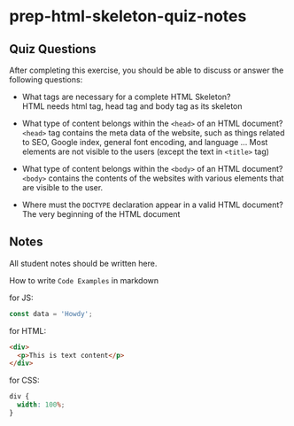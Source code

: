 # prep-html-skeleton-quiz-notes

## Quiz Questions

After completing this exercise, you should be able to discuss or answer the following questions:

- What tags are necessary for a complete HTML Skeleton? <br>
  HTML needs html tag, head tag and body tag as its skeleton

- What type of content belongs within the `<head>` of an HTML document? <br>
  `<head>` tag contains the meta data of the website, such as things related to SEO, Google index, general font encoding, and language ... Most elements are not visible to the users (except the text in `<title>` tag)

- What type of content belongs within the `<body>` of an HTML document? <br>
  `<body>` contains the contents of the websites with various elements that are visible to the user.

- Where must the `DOCTYPE` declaration appear in a valid HTML document?<br>
  The very beginning of the HTML document

## Notes

All student notes should be written here.

How to write `Code Examples` in markdown

for JS:

```javascript
const data = 'Howdy';
```

for HTML:

```html
<div>
  <p>This is text content</p>
</div>
```

for CSS:

```css
div {
  width: 100%;
}
```
